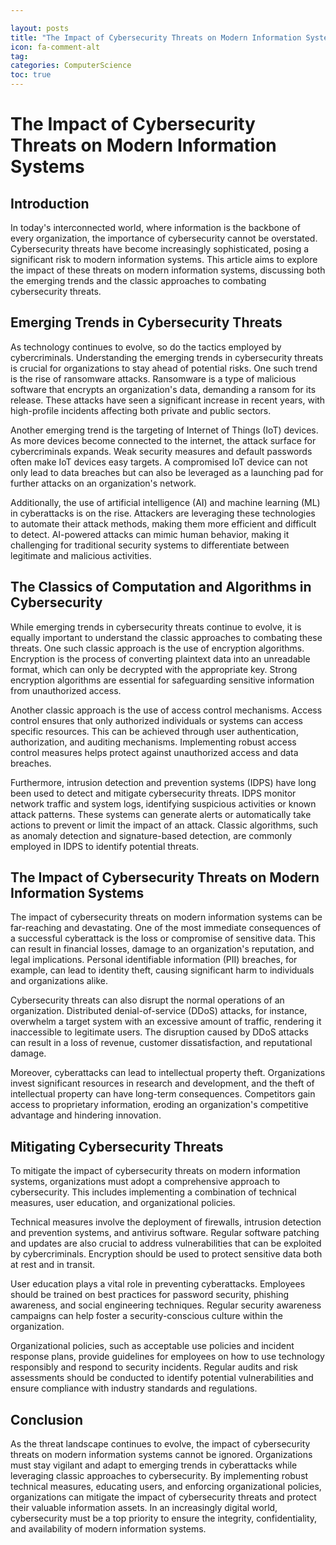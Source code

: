 ```yaml
---

layout: posts
title: "The Impact of Cybersecurity Threats on Modern Information Systems"
icon: fa-comment-alt
tag:      
categories: ComputerScience
toc: true
---
```




# The Impact of Cybersecurity Threats on Modern Information Systems

## Introduction

In today's interconnected world, where information is the backbone of every organization, the importance of cybersecurity cannot be overstated. Cybersecurity threats have become increasingly sophisticated, posing a significant risk to modern information systems. This article aims to explore the impact of these threats on modern information systems, discussing both the emerging trends and the classic approaches to combating cybersecurity threats.

## Emerging Trends in Cybersecurity Threats

As technology continues to evolve, so do the tactics employed by cybercriminals. Understanding the emerging trends in cybersecurity threats is crucial for organizations to stay ahead of potential risks. One such trend is the rise of ransomware attacks. Ransomware is a type of malicious software that encrypts an organization's data, demanding a ransom for its release. These attacks have seen a significant increase in recent years, with high-profile incidents affecting both private and public sectors.

Another emerging trend is the targeting of Internet of Things (IoT) devices. As more devices become connected to the internet, the attack surface for cybercriminals expands. Weak security measures and default passwords often make IoT devices easy targets. A compromised IoT device can not only lead to data breaches but can also be leveraged as a launching pad for further attacks on an organization's network.

Additionally, the use of artificial intelligence (AI) and machine learning (ML) in cyberattacks is on the rise. Attackers are leveraging these technologies to automate their attack methods, making them more efficient and difficult to detect. AI-powered attacks can mimic human behavior, making it challenging for traditional security systems to differentiate between legitimate and malicious activities.

## The Classics of Computation and Algorithms in Cybersecurity

While emerging trends in cybersecurity threats continue to evolve, it is equally important to understand the classic approaches to combating these threats. One such classic approach is the use of encryption algorithms. Encryption is the process of converting plaintext data into an unreadable format, which can only be decrypted with the appropriate key. Strong encryption algorithms are essential for safeguarding sensitive information from unauthorized access.

Another classic approach is the use of access control mechanisms. Access control ensures that only authorized individuals or systems can access specific resources. This can be achieved through user authentication, authorization, and auditing mechanisms. Implementing robust access control measures helps protect against unauthorized access and data breaches.

Furthermore, intrusion detection and prevention systems (IDPS) have long been used to detect and mitigate cybersecurity threats. IDPS monitor network traffic and system logs, identifying suspicious activities or known attack patterns. These systems can generate alerts or automatically take actions to prevent or limit the impact of an attack. Classic algorithms, such as anomaly detection and signature-based detection, are commonly employed in IDPS to identify potential threats.

## The Impact of Cybersecurity Threats on Modern Information Systems

The impact of cybersecurity threats on modern information systems can be far-reaching and devastating. One of the most immediate consequences of a successful cyberattack is the loss or compromise of sensitive data. This can result in financial losses, damage to an organization's reputation, and legal implications. Personal identifiable information (PII) breaches, for example, can lead to identity theft, causing significant harm to individuals and organizations alike.

Cybersecurity threats can also disrupt the normal operations of an organization. Distributed denial-of-service (DDoS) attacks, for instance, overwhelm a target system with an excessive amount of traffic, rendering it inaccessible to legitimate users. The disruption caused by DDoS attacks can result in a loss of revenue, customer dissatisfaction, and reputational damage.

Moreover, cyberattacks can lead to intellectual property theft. Organizations invest significant resources in research and development, and the theft of intellectual property can have long-term consequences. Competitors gain access to proprietary information, eroding an organization's competitive advantage and hindering innovation.

## Mitigating Cybersecurity Threats

To mitigate the impact of cybersecurity threats on modern information systems, organizations must adopt a comprehensive approach to cybersecurity. This includes implementing a combination of technical measures, user education, and organizational policies.

Technical measures involve the deployment of firewalls, intrusion detection and prevention systems, and antivirus software. Regular software patching and updates are also crucial to address vulnerabilities that can be exploited by cybercriminals. Encryption should be used to protect sensitive data both at rest and in transit.

User education plays a vital role in preventing cyberattacks. Employees should be trained on best practices for password security, phishing awareness, and social engineering techniques. Regular security awareness campaigns can help foster a security-conscious culture within the organization.

Organizational policies, such as acceptable use policies and incident response plans, provide guidelines for employees on how to use technology responsibly and respond to security incidents. Regular audits and risk assessments should be conducted to identify potential vulnerabilities and ensure compliance with industry standards and regulations.

## Conclusion

As the threat landscape continues to evolve, the impact of cybersecurity threats on modern information systems cannot be ignored. Organizations must stay vigilant and adapt to emerging trends in cyberattacks while leveraging classic approaches to cybersecurity. By implementing robust technical measures, educating users, and enforcing organizational policies, organizations can mitigate the impact of cybersecurity threats and protect their valuable information assets. In an increasingly digital world, cybersecurity must be a top priority to ensure the integrity, confidentiality, and availability of modern information systems.
